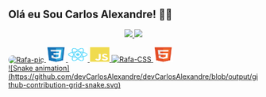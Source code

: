 ## Olá eu Sou Carlos Alexandre! 🐱‍🏍

<div align="center">
  <a href="https://github.com/devCarlosAlexandre">
  <img height="180em" src="https://github-readme-stats.vercel.app/api?username=devCarlosAlexandre&show_icons=true&theme=tokyonight&include_all_commits=true&count_private=true"/>
  <img height="180em" src="https://github-readme-stats.vercel.app/api/top-langs/?username=devCarlosAlexandre&layout=compact&langs_count=7&theme=tokyonight"/>
</div>
  <div style="display: inline_block" aling="center"><br>
      <img align="center" alt="Rafa-pic" height="250" style="border-radius:50px;" src="https://1.bp.blogspot.com/-IN3ZWFjHJhc/XgBnsA8OjqI/AAAAAAAAMDc/SS1oLFVCoeMMdF7wZmZpTvjUaV7w4EwWwCLcBGAsYHQ/s400/7%2BStatic%2BShock%2B%2528Super%2BChoque%2529%2Bhttpsnegro-geek-nerd.blogspot.com.gif"> 
  <img align="" alt="Rafa-CSS" height="30" width="40" src="https://raw.githubusercontent.com/devicons/devicon/master/icons/css3/css3-original.svg">
  <img align="" alt="Rafa-React" height="30" width="40" src="https://raw.githubusercontent.com/devicons/devicon/master/icons/react/react-original.svg">
  <img align="" alt="Rafa-Js" height="30" width="40" src="https://raw.githubusercontent.com/devicons/devicon/master/icons/javascript/javascript-plain.svg">
  <img align="" alt="Rafa-CSS" height="30" width="40" src="https://cdn.jsdelivr.net/gh/devicons/devicon/icons/java/java-original.svg">
  <img align="" alt="Rafa-HTML" height="30" width="40" src="https://raw.githubusercontent.com/devicons/devicon/master/icons/html5/html5-original.svg">
    
   
  
</div>
![Snake animation](https://github.com/devCarlosAlexandre/devCarlosAlexandre/blob/output/github-contribution-grid-snake.svg)
